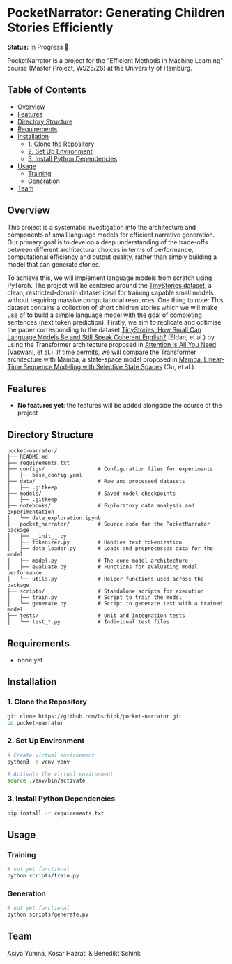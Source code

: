 # PocketNarrator: Generating Children Stories Efficiently

**Status:** In Progress 🚧

PocketNarrator is a project for the "Efficient Methods in Machine Learning" course (Master Project, WS25/26) at the University of Hamburg.

## Table of Contents

- [Overview](#overview)
- [Features](#features)
- [Directory Structure](#directory-structure)
- [Requirements](#requirements)
- [Installation](#installation)
  - [1. Clone the Repository](#1-clone-the-repository)
  - [2. Set Up Environment](#2-set-up-environment)
  - [3. Install Python Dependencies](#3-install-python-dependencies)
- [Usage](#usage)
  - [Training](#training)
  - [Generation](#generation)
- [Team](#team)

## Overview

This project is a systematic investigation into the architecture and components of small language models for efficient narrative generation. Our primary goal is to develop a deep understanding of the trade-offs between different architectural choices in terms of performance, computational efficiency and output quality, rather than simply building a model that can generate stories.

To achieve this, we will implement language models from scratch using PyTorch. The project will be centered around the [TinyStories dataset](https://huggingface.co/datasets/roneneldan/TinyStories), a clean, restricted-domain dataset ideal for training capable small models without requiring massive computational resources. One thing to note: This dataset contains a collection of short children stories which we will make use of to build a simple language model with the goal of completing sentences (next token prediction). Firstly, we aim to replicate and optimise the paper corresponding to the dataset [TinyStories: How Small Can Language Models Be and Still Speak Coherent English?](https://arxiv.org/abs/2305.07759) (Eldan, et al.) by using the Transformer architecture proposed in [Attention Is All You Need](https://arxiv.org/abs/1706.03762) (Vaswani, et al.). If time permits, we will compare the Transformer architecture with Mamba, a state-space model proposed in [Mamba: Linear-Time Sequence Modeling with Selective State Spaces](https://arxiv.org/abs/2312.00752) (Gu, et al.).

## Features

- **No features yet**: the features will be added alongside the course of the project

## Directory Structure

```
pocket-narrator/
├── README.md
├── requirements.txt
├── configs/                 # Configuration files for experiments
│   ├── base_config.yaml
├── data/                    # Raw and processed datasets
│   ├── .gitkeep
├── models/                  # Saved model checkpoints
│   ├── .gitkeep
├── notebooks/               # Exploratory data analysis and experimentation
│   └── data_exploration.ipynb
├── pocket_narrator/         # Source code for the PocketNarrator package
│   ├── __init__.py
│   ├── tokenizer.py         # Handles text tokenization
│   ├── data_loader.py       # Loads and preprocesses data for the model
│   ├── model.py             # The core model architecture
│   ├── evaluate.py          # Functions for evaluating model performance
│   └── utils.py             # Helper functions used across the package
├── scripts/                 # Standalone scripts for execution
│   ├── train.py             # Script to train the model
│   └── generate.py          # Script to generate text with a trained model
├── tests/                   # Unit and integration tests
│   └── test_*.py            # Individual test files
```

## Requirements

- none yet

## Installation

### 1. Clone the Repository

```bash
git clone https://github.com/bschink/pocket-narrator.git
cd pocket-narrator
```

### 2. Set Up Environment

```bash
# Create virtual environment
python3 -m venv venv

# Activate the virtual environment
source .venv/bin/activate
```

### 3. Install Python Dependencies

```bash
pip install -r requirements.txt
```

## Usage

### Training

```bash
# not yet functional
python scripts/train.py
```

### Generation

```bash
# not yet functional
python scripts/generate.py
```

## Team

Asiya Yumna, Kosar Hazrati & Benedikt Schink
